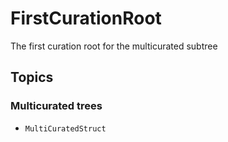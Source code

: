 # FirstCurationRoot

The first curation root for the multicurated subtree

## Topics

### Multicurated trees

- ``MultiCuratedStruct`` 

<!-- Copyright (c) 2022 Apple Inc and the Swift Project authors. All Rights Reserved. -->
